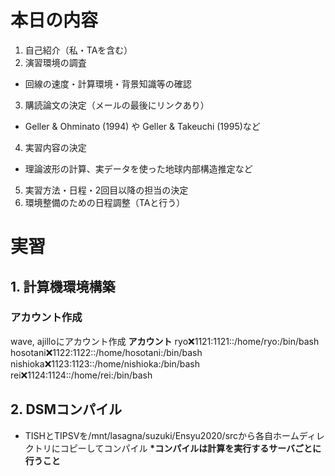 # 本日の内容
1. 自己紹介（私・TAを含む）
2. 演習環境の調査
  - 回線の速度・計算環境・背景知識等の確認
3. 購読論文の決定（メールの最後にリンクあり）
  - Geller & Ohminato (1994) や Geller & Takeuchi (1995)など
4. 実習内容の決定
  - 理論波形の計算、実データを使った地球内部構造推定など
5. 実習方法・日程・2回目以降の担当の決定
6. 環境整備のための日程調整（TAと行う）

# 実習
## 1. 計算機環境構築
### アカウント作成
wave, ajilloにアカウント作成
**アカウント**
ryo:x:1121:1121::/home/ryo:/bin/bash
hosotani:x:1122:1122::/home/hosotani:/bin/bash
nishioka:x:1123:1123::/home/nishioka:/bin/bash
rei:x:1124:1124::/home/rei:/bin/bash

## 2. DSMコンパイル
- TISHとTIPSVを/mnt/lasagna/suzuki/Ensyu2020/srcから各自ホームディレクトリにコピーしてコンパイル
**\*コンパイルは計算を実行するサーバごとに行うこと**